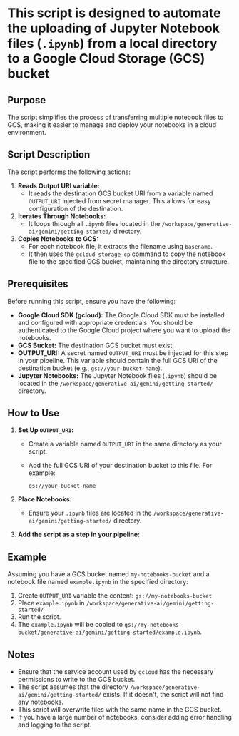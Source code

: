 # This script is designed to automate the uploading of Jupyter Notebook files (`.ipynb`) from a local directory to a Google Cloud Storage (GCS) bucket

## Purpose

The script simplifies the process of transferring multiple notebook files to GCS, making it easier to manage and deploy your notebooks in a cloud environment.

## Script Description

The script performs the following actions:

1. **Reads Output URI variable:**
   - It reads the destination GCS bucket URI from a variable named `OUTPUT_URI` injected from secret manager. This allows for easy configuration of the destination.
2. **Iterates Through Notebooks:**
   - It loops through all `.ipynb` files located in the `/workspace/generative-ai/gemini/getting-started/` directory.
3. **Copies Notebooks to GCS:**
   - For each notebook file, it extracts the filename using `basename`.
   - It then uses the `gcloud storage cp` command to copy the notebook file to the specified GCS bucket, maintaining the directory structure.

## Prerequisites

Before running this script, ensure you have the following:

- **Google Cloud SDK (gcloud):** The Google Cloud SDK must be installed and configured with appropriate credentials. You should be authenticated to the Google Cloud project where you want to upload the notebooks.
- **GCS Bucket:** The destination GCS bucket must exist.
- **OUTPUT_URI:** A secret named `OUTPUT_URI` must be injected for this step in your pipeline. This variable should contain the full GCS URI of the destination bucket (e.g., `gs://your-bucket-name`).
- **Jupyter Notebooks:** The Jupyter Notebook files (`.ipynb`) should be located in the `/workspace/generative-ai/gemini/getting-started/` directory.

## How to Use

1. **Set Up `OUTPUT_URI`:**

   - Create a variable named `OUTPUT_URI` in the same directory as your script.
   - Add the full GCS URI of your destination bucket to this file. For example:

     ```none
     gs://your-bucket-name
     ```

2. **Place Notebooks:**

   - Ensure your `.ipynb` files are located in the `/workspace/generative-ai/gemini/getting-started/` directory.

3. **Add the script as a step in your pipeline:**

## Example

Assuming you have a GCS bucket named `my-notebooks-bucket` and a notebook file named `example.ipynb` in the specified directory:

1. Create `OUTPUT_URI` variable the content: `gs://my-notebooks-bucket`
2. Place `example.ipynb` in `/workspace/generative-ai/gemini/getting-started/`
3. Run the script.
4. The `example.ipynb` will be copied to `gs://my-notebooks-bucket/generative-ai/gemini/getting-started/example.ipynb`.

## Notes

- Ensure that the service account used by `gcloud` has the necessary permissions to write to the GCS bucket.
- The script assumes that the directory `/workspace/generative-ai/gemini/getting-started/` exists. If it doesn't, the script will not find any notebooks.
- This script will overwrite files with the same name in the GCS bucket.
- If you have a large number of notebooks, consider adding error handling and logging to the script.
